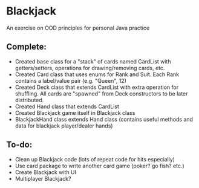 # Blackjack

An exercise on OOD principles for personal Java practice

## Complete:
- Created base class for a "stack" of cards named CardList with getters/setters, operations for drawing/removing cards, etc.
- Created Card class that uses enums for Rank and Suit. Each Rank contains a label/value pair (e.g. "Queen", 12)
- Created Deck class that extends CardList with extra operation for shuffling. All cards are "spawned" from Deck constructors to be later distributed.
- Created Hand class that extends CardList
- Created Blackjack game itself in Blackjack class
- BlackjackHand class extends Hand class (contains useful methods and data for blackjack player/dealer hands)

## To-do:
- Clean up Blackjack code (lots of repeat code for hits especially)
- Use card package to write another card game (poker? go fish? etc.)
- Create Blackjack with UI
- Multiplayer Blackjack?

